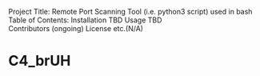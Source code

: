 Project Title: Remote Port Scanning Tool (i.e. python3 script) used in bash
Table of Contents:
Installation TBD
Usage TBD  
Contributors (ongoing)
License etc.(N/A)
# C4_brUH
